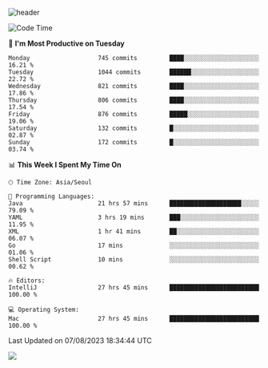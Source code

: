 ![header](https://capsule-render.vercel.app/api?type=Egg&color=timeAuto&height=300&section=header&text=PoPo&fontSize=90&animation=fadeIn)

  <!--START_SECTION:waka-->
![Code Time](http://img.shields.io/badge/Code%20Time-1%2C102%20hrs%2036%20mins-blue)

📅 **I'm Most Productive on Tuesday** 

```text
Monday                   745 commits         ████░░░░░░░░░░░░░░░░░░░░░   16.21 % 
Tuesday                  1044 commits        ██████░░░░░░░░░░░░░░░░░░░   22.72 % 
Wednesday                821 commits         ████░░░░░░░░░░░░░░░░░░░░░   17.86 % 
Thursday                 806 commits         ████░░░░░░░░░░░░░░░░░░░░░   17.54 % 
Friday                   876 commits         █████░░░░░░░░░░░░░░░░░░░░   19.06 % 
Saturday                 132 commits         █░░░░░░░░░░░░░░░░░░░░░░░░   02.87 % 
Sunday                   172 commits         █░░░░░░░░░░░░░░░░░░░░░░░░   03.74 % 
```


📊 **This Week I Spent My Time On** 

```text
🕑︎ Time Zone: Asia/Seoul

💬 Programming Languages: 
Java                     21 hrs 57 mins      ████████████████████░░░░░   79.09 % 
YAML                     3 hrs 19 mins       ███░░░░░░░░░░░░░░░░░░░░░░   11.95 % 
XML                      1 hr 41 mins        ██░░░░░░░░░░░░░░░░░░░░░░░   06.07 % 
Go                       17 mins             ░░░░░░░░░░░░░░░░░░░░░░░░░   01.06 % 
Shell Script             10 mins             ░░░░░░░░░░░░░░░░░░░░░░░░░   00.62 % 

🔥 Editors: 
IntelliJ                 27 hrs 45 mins      █████████████████████████   100.00 % 

💻 Operating System: 
Mac                      27 hrs 45 mins      █████████████████████████   100.00 % 
```


 Last Updated on 07/08/2023 18:34:44 UTC
<!--END_SECTION:waka-->



<img src="https://capsule-render.vercel.app/api?type=Egg&color=timeAuto&height=300&section=footer&text=PoPo&fontSize=90&animation=fadeIn&reversal=true" />

